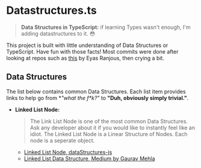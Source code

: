 # Datastructures.ts

> **Data Structures in TypeScript:** if learning Types wasn't enough, I'm adding datastructures to it. 😳

This project is built with little understanding of Data Structures or TypeScript. Have fun with those facts!
Most commits were done after looking at repos such as [this](https://github.com/eyas-ranjous/datastructures-js/) by Eyas Ranjous, then crying a bit.

## Data Structures

The list below contains common Data Structures.
Each list item provides links to help go from **"what the f\**k?"** to **"Duh, obviously simply trivial."**.

- **Linked List Node:**
  > The Link List Node is one of the most common Data Structures. Ask any developer about it if you would like to instantly feel like an idiot.
  The Linked List Node is a Linear Structure of Nodes. Each node is a seperate object.
  - [Linked List Node, dataStructures-js](https://github.com/eyas-ranjous/datastructures-js/blob/master/lib/linkedList/linkedListNode.js)
  - [Linked List Data Structure, Medium by Gaurav Mehla](https://medium.com/dev-blogs/ds-with-js-linked-lists-db5138ff139f)
